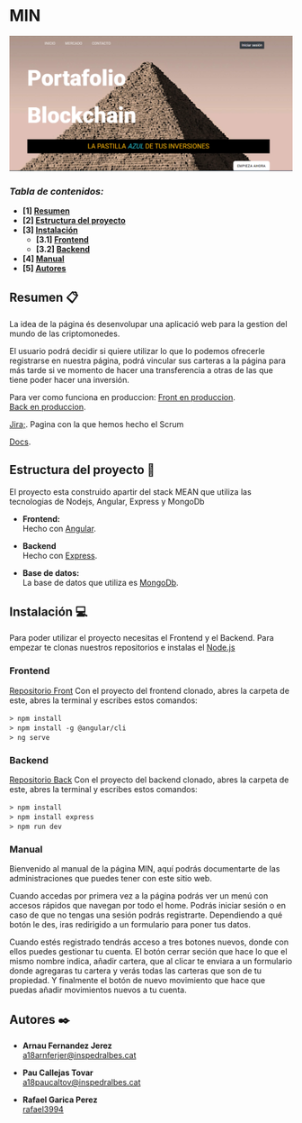 
# MIN

![presentacion](./src/assets/img/readme/presentacion.PNG)

### _Tabla de contenidos:_
* **[1]  [Resumen](#resumen-)**
* **[2]  [Estructura del proyecto](#estructura-del-proyecto-)**
* **[3] [Instalación](#instalación-)**
	* **[3.1] [Frontend](#frontend)**
	* **[3.2] [Backend](#backend)**
* **[4]  [Manual](#manual)**
* **[5]  [Autores](#autores-%EF%B8%8F-)**

## Resumen 📋

La idea de la página és desenvolupar una aplicació web para la gestion del mundo de las criptomonedes.

El usuario podrá decidir si quiere utilizar lo que lo podemos ofrecerle registrarse en nuestra página, podrá vincular sus carteras a la página para más tarde si ve momento de hacer una transferencia a otras de las que tiene poder hacer una inversión. 

Para ver como funciona en produccion:
[Front en produccion](https://minventing.herokuapp.com/).  
[Back en produccion](https://afternoon-garden-11284.herokuapp.com/).  

[Jira;](http://labs.iam.cat:8080/projects/DAWSIN1/summary). Pagina con la que hemos hecho el Scrum

[Docs](https://github.com/a18rafgarper/minBack/tree/main/docs).  

## Estructura del proyecto 📐

El proyecto esta construido apartir del stack MEAN que utiliza las tecnologias de Nodejs, Angular, Express y MongoDb

- **Frontend:**  
Hecho con [Angular](https://angular.io/).  

- **Backend**  
Hecho con [Express](https://expressjs.com/).      

- **Base de datos:**   
La base de datos que utiliza es [MongoDb](https://www.mongodb.com/).  


## Instalación 💻

Para poder utilizar el proyecto necesitas el Frontend y el Backend. Para empezar te clonas nuestros repositorios e instalas el [Node.js](https://nodejs.org/es/)

### Frontend

[Repositorio Front](https://github.com/a18rafgarper/minFront)
Con el proyecto del frontend clonado, abres la carpeta de este, abres la terminal y escribes estos comandos:

```> npm install```   
```> npm install -g @angular/cli```   
```> ng serve```   

### Backend

[Repositorio Back](https://github.com/a18rafgarper/minBack)
Con el proyecto del backend clonado, abres la carpeta de este, abres la terminal y escribes estos comandos:

```> npm install```   
```> npm install express```   
```> npm run dev```    

### Manual

Bienvenido al manual de la página MIN, aquí podrás documentarte de las administraciones que puedes tener con este sitio web.

Cuando accedas por primera vez a la página podrás ver un menú con accesos rápidos que navegan por todo el home.
Podrás iniciar sesión o en caso de que no tengas una sesión podrás registrarte. Dependiendo a qué botón le des, iras redirigido a un formulario para poner tus datos.

Cuando estés registrado tendrás acceso a tres botones nuevos, donde con ellos puedes gestionar tu cuenta. El botón cerrar seción que hace lo que el mismo nombre indica, añadir cartera, que al clicar te enviara a un formulario donde agregaras tu cartera y verás todas las carteras que son de tu propiedad. Y finalmente el botón de nuevo movimiento que hace que puedas añadir movimientos nuevos a tu cuenta.


## Autores ✒️

- **Arnau Fernandez Jerez**   
    a18arnferjer@inspedralbes.cat   

- **Pau Callejas Tovar**  
    a18paucaltov@inspedralbes.cat

- **Rafael Garica Perez**  
    [rafael3994](https://github.com/Rafael3994)  


